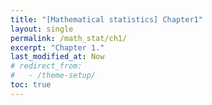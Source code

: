 ```yaml
---
title: "[Mathematical statistics] Chapter1"
layout: single
permalink: /math_stat/ch1/
excerpt: "Chapter 1."
last_modified_at: Now
# redirect_from:
#   - /theme-setup/
toc: true
---
```


